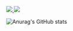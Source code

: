<a href="mailto:pyhoo78@gmail.com" target="_blank">
  <img src="https://img.shields.io/badge/velog-20C997?style=flat-square&logo=Velog&logoColor=white&link=pyhoo78@gmail.com"/>
</a>
<a href="https://velog.io/@peachy" target="_blank">
  <img src="https://img.shields.io/badge/pyhoo78@gmail.com-EA4335?style=flat-square&logo=Gmail&logoColor=white&link=velog.io/@peachy"/>
</a>

![Anurag's GitHub stats](https://github-readme-stats.vercel.app/api?username=peachhhhyyyy&show_icons=true&theme=default)
